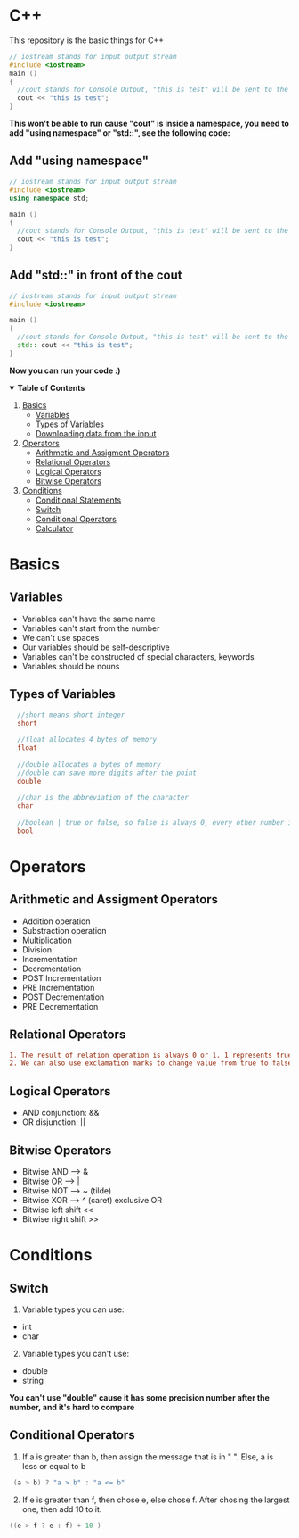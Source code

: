 # C++
This repository is the basic things for C++  

```c++
// iostream stands for input output stream
#include <iostream>
main ()
{
  //cout stands for Console Output, "this is test" will be sent to the Console Output
  cout << "this is test";
}
```
**This won't be able to run cause "cout" is inside a namespace, you need to add "using namespace" or "std::", see the following code:**    
## __Add "using namespace"__
```c++
// iostream stands for input output stream
#include <iostream>
using namespace std;

main ()
{
  //cout stands for Console Output, "this is test" will be sent to the Console Output
  cout << "this is test";
}
```  
## __Add "std::" in front of the cout__
```c++
// iostream stands for input output stream
#include <iostream>

main ()
{
  //cout stands for Console Output, "this is test" will be sent to the Console Output
  std:: cout << "this is test";
}
```
**Now you can run your code :)**

<details open="open">
  <summary><b>Table of Contents</b></summary>
  <ol>
    <li>
      <a href="#Basics">Basics</a>
      <ul>
        <li><a href="#Variables">Variables</a></li>
        <li><a href="#Types-of-Variables">Types of Variables</a></li>  
        <li><a href="#Downloading-data-from-the-input">Downloading data from the input</a></li>
      </ul>
    </li>
    <li>
      <a href="#Operators">Operators</a>
      <ul>
        <li><a href="#Arithmetic-and-Assigment-Operators">Arithmetic and Assigment Operators</a></li>
        <li><a href="#Relational-Operators">Relational Operators</a></li>  
        <li><a href="#Logical-Operators">Logical Operators</a></li>
        <li><a href="#Bitwise-Operators">Bitwise Operators</a></li>
      </ul>
    </li>
    <li>
      <a href="#Conditions">Conditions</a>
      <ul>
        <li><a href="#Conditional-Statements">Conditional Statements</a></li>
        <li><a href="#Switch">Switch</a></li>
        <li><a href="#Conditional-Operators">Conditional Operators</a></li>
        <li><a href="#Calculator">Calculator</a></li>
      </ul>
    </li>
  </ol>
</details>

# __Basics__
## __Variables__
* Variables can't have the same name
* Variables can't start from the number
* We can't use spaces
* Our variables should be self-descriptive
* Variables can't be constructed of special characters, keywords
* Variables should be nouns
## __Types of Variables__
```c++
  //short means short integer
  short
  
  //float allocates 4 bytes of memory
  float
  
  //double allocates a bytes of memory
  //double can save more digits after the point
  double
  
  //char is the abbreviation of the character
  char
  
  //boolean | true or false, so false is always 0, every other number is true, 1 represents true
  bool
```
# __Operators__
## __Arithmetic and Assigment Operators__
* Addition operation
* Substraction operation
* Multiplication
* Division
* Incrementation
* Decrementation
* POST Incrementation
* PRE Incrementation
* POST Decrementation
* PRE Decrementation
## __Relational Operators__
```diff
1. The result of relation operation is always 0 or 1. 1 represents true, just like in bool variable. 0 represents false
2. We can also use exclamation marks to change value from true to false
```
## __Logical Operators__
* AND conjunction: &&
* OR disjunction: ||
## __Bitwise Operators__
* Bitwise AND --> &
* Bitwise OR --> |
* Bitwise NOT --> ~ (tilde)
* Bitwise XOR --> ^ (caret) exclusive OR
* Bitwise left shift <<
* Bitwise right shift >>
# __Conditions__
## __Switch__
1. Variable types you can use: 
* int
* char
2. Variable types you can't use:
* double
* string 
 
**You can't use "double" cause it has some precision number after the number, and it's hard to compare**  
## __Conditional Operators__
1. If a is greater than b, then assign the message that is in " ". Else, a is less or equal to b
```c++
 (a > b) ? "a > b" : "a <= b"
```
2. If e is greater than f, then chose e, else chose f. After chosing the largest one, then add 10 to it.
```c++
((e > f ? e : f) + 10 )
```
